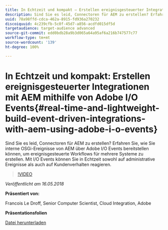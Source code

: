 ```yaml
---
title: In Echtzeit und kompakt – Erstellen ereignisgesteuerter Integrationen mit AEM mithilfe von Adobe I/O Events
description: Sind Sie es leid, Connectoren für AEM zu erstellen? Erfahren Sie, wie Sie interne OSGi-Ereignisse von AEM über Adobe I/O Events bereitstellen können, um ereignisgesteuerte Workflows für mehrere Systeme zu erstellen. Mit I/O Events können Sie in Echtzeit sowohl auf administrative Ereignisse als auch auf Kundenverhalten reagieren.
uuid: 78a98ffd-cdca-462a-8915-fd936a270232
discoiquuid: 4c239cfb-5c0f-45d7-a856-acdfd015df5d
targetaudience: target-audience advanced
source-git-commit: edd0bdb28a9b3d065a64a95af6a216b747577c77
workflow-type: tm+mt
source-wordcount: '139'
ht-degree: 100%

---
```


# In Echtzeit und kompakt: Erstellen ereignisgesteuerter Integrationen mit AEM mithilfe von Adobe I/O Events{#real-time-and-lightweight-build-event-driven-integrations-with-aem-using-adobe-i-o-events}

Sind Sie es leid, Connectoren für AEM zu erstellen? Erfahren Sie, wie Sie interne OSGi-Ereignisse von AEM über Adobe I/O Events bereitstellen können, um ereignisgesteuerte Workflows für mehrere Systeme zu erstellen. Mit I/O Events können Sie in Echtzeit sowohl auf administrative Ereignisse als auch auf Kundenverhalten reagieren.

>[!VIDEO](https://video.tv.adobe.com/v/22501/?quality=9)

*Veröffentlicht am 16.05.2018*

**Präsentiert von:**

Francois Le Droff, Senior Computer Scientist, Cloud Integration, Adobe

**Präsentationsfolien**

[Datei herunterladen](assets/gem-2018-05-aem-events.pdf)

<!--
[Get back to the Overview](https://helpx.adobe.com/experience-manager/kt/eseminars/gems/aem-index.html)
-->
